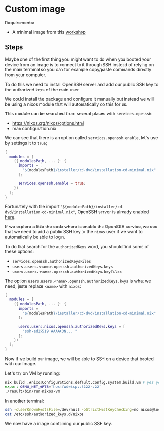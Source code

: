 # Custom image

Requirements:

- A minimal image from this [workshop](../01-minimal-image/ReadMe.md)

## Steps

Maybe one of the first thing you might want to do when you booted your device from an image is to connect to it through SSH instead of relying on the main terminal so you can for example copy/paste commands directly from your computer.

To do this we need to install OpenSSH server and add our public SSH key to the authorized keys of the main user.

We could install the package and configure it manually but instead we will be using a nixos module that will automatically do this for us.

This module can be searched from several places with `services.openssh`:

- https://nixos.org/nixos/options.html
- man configuration.nix

We can see that there is an option called `services.openssh.enable`, let's use by settings it to `true`;

```nix
{
  modules = [
    ({ modulesPath, ... }: {
      imports = [
        "${modulesPath}/installer/cd-dvd/installation-cd-minimal.nix"
      ];

      services.openssh.enable = true;
    })
  ];
}
```

Fortunately with the import `"${modulesPath}/installer/cd-dvd/installation-cd-minimal.nix"`, OpenSSH server is already enabled [here](https://github.com/NixOS/nixpkgs/blob/nixos-22.11/nixos/modules/profiles/installation-device.nix#L71). 

If we explore a little the code where is enable the OpenSSH service, we see that we need to add a public SSH key to the `nixos` user if we want to automatically be able to login. 

To do that search for the `authorizedKeys` word, you should find some of these options:

- `services.openssh.authorizedKeysFiles`
- `users.users.<name>.openssh.authorizedKeys.keys`
- `users.users.<name>.openssh.authorizedKeys.keyFiles`

The option `users.users.<name>.openssh.authorizedKeys.keys` is what we need, juste replace `<name>` with `nixos`:

```nix
{
  modules = [
    ({ modulesPath, ... }: {
      imports = [
        "${modulesPath}/installer/cd-dvd/installation-cd-minimal.nix"
      ];

      users.users.nixos.openssh.authorizedKeys.keys = [
        "ssh-ed25519 AAAAC3N... "
      ];
    })
  ];
}
```

Now if we build our image, we will be able to SSH on a device that booted with our image.

Let's try on VM by running:

```bash
nix build .#nixosConfigurations.default.config.system.build.vm # yes you can build a VM just like that
export QEMU_NET_OPTS="hostfwd=tcp::2222-:22"
./result/bin/run-nixos-vm
```

In another terminal:

```bash
ssh -oUserKnownHostsFile=/dev/null -oStrictHostKeyChecking=no nixos@localhost -p 2222
cat /etc/ssh/authorized_keys.d/nixos
```

We now have a image containing our public SSH key.
